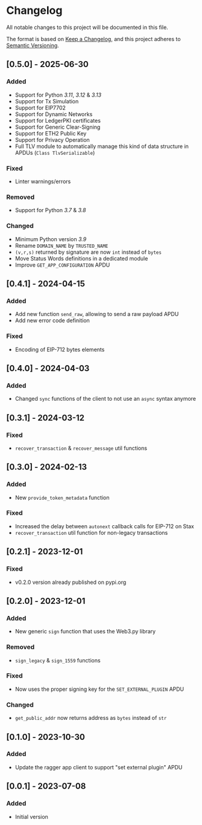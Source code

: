 # Changelog

All notable changes to this project will be documented in this file.

The format is based on [Keep a Changelog](https://keepachangelog.com/en/1.0.0/),
and this project adheres to [Semantic Versioning](https://semver.org/spec/v2.0.0.html).

## [0.5.0] - 2025-06-30

### Added

- Support for Python *3.11*, *3.12* & *3.13*
- Support for Tx Simulation
- Support for EIP7702
- Support for Dynamic Networks
- Support for LedgerPKI certificates
- Support for Generic Clear-Signing
- Support for ETH2 Public Key
- Support for Privacy Operation
- Full TLV module to automatically manage this kind of data structure in APDUs (`Class TlvSerializable`)

### Fixed

- Linter warnings/errors

### Removed

- Support for Python *3.7* & *3.8*

### Changed

- Minimum Python version *3.9*
- Rename `DOMAIN_NAME` by `TRUSTED_NAME`
- `(v,r,s)` returned by signature are now `int` instead of `bytes`
- Move Status Words definitions in a dedicated module
- Improve `GET_APP_CONFIGURATION` APDU

## [0.4.1] - 2024-04-15

### Added

- Add new function `send_raw`, allowing to send a raw payload APDU
- Add new error code definition

### Fixed

- Encoding of EIP-712 bytes elements

## [0.4.0] - 2024-04-03

### Added

- Changed `sync` functions of the client to not use an `async` syntax anymore

## [0.3.1] - 2024-03-12

### Fixed

- `recover_transaction` & `recover_message` util functions

## [0.3.0] - 2024-02-13

### Added

- New `provide_token_metadata` function

### Fixed

- Increased the delay between `autonext` callback calls for EIP-712 on Stax
- `recover_transaction` util function for non-legacy transactions

## [0.2.1] - 2023-12-01

### Fixed

- v0.2.0 version already published on pypi.org

## [0.2.0] - 2023-12-01

### Added

- New generic `sign` function that uses the Web3.py library

### Removed

- `sign_legacy` & `sign_1559` functions

### Fixed

- Now uses the proper signing key for the `SET_EXTERNAL_PLUGIN` APDU

### Changed

- `get_public_addr` now returns address as `bytes` instead of `str`

## [0.1.0] - 2023-10-30

### Added

- Update the ragger app client to support "set external plugin" APDU

## [0.0.1] - 2023-07-08

### Added

- Initial version
